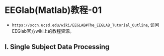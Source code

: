 # EEGlab(Matlab)教程-01
- `https://sccn.ucsd.edu/wiki/EEGLAB#The_EEGLAB_Tutorial_Outline`, 访问EEGlab官方wiki上的教程资源。

## I. Single Subject Data Processing
